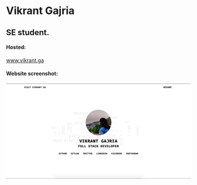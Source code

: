 # Vikrant Gajria
## SE student.

#### Hosted:
www.vikrant.ga

#### Website screenshot: 

![SS](./SS.png)
